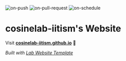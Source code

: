 
  ![on-push](../../actions/workflows/on-push.yaml/badge.svg)
  ![on-pull-request](../../actions/workflows/on-pull-request.yaml/badge.svg)
  ![on-schedule](../../actions/workflows/on-schedule.yaml/badge.svg)

  # cosinelab-iitism's Website

  Visit **[cosinelab-iitism.github.io](https://cosinelab-iitism.github.io)** 🚀

  _Built with [Lab Website Template](https://greene-lab.gitbook.io/lab-website-template-docs)_
